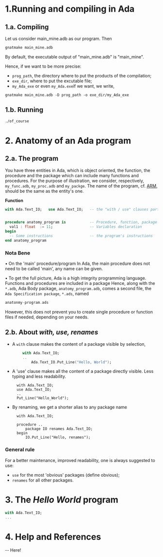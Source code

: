 # 1.Running and compiling in Ada

## 1.a. Compiling

Let us consider main_mine.adb as our program. Then
```bash
gnatmake main_mine.adb
```
By default, the executable output of "main_mine.adb" is "main_mine".

Hence, if we want to be more precise:
- ```prog_path```, the directory where to put the products of the compilation;
- ```exe_dir```, where to put the excutable file;
- ```my_Ada_exe``` or even ```my_Ada.exe```if we want,
we write,
```shell
gnatmake main_mine.adb -D prog_path -o exe_dir/my_Ada_exe
```


## 1.b. Running
```Bash
./of_course
```



# 2. Anatomy of an Ada program

## 2.a. The program

You have three entities in Ada, which is object oriented, the function, the procedure and the package which can include many functions and procedures. For the purpose of illustration, we consider, respectively, ```my_func.adb```, ```my_proc.adb``` and ```my_packge```. The name of the program, cf. [ARM](link_here), should be the same as the entity's one.

**Function**
```Ada
with Ada.Text_IO;   use Ada.Text_IO;   -- the "with / use" clauses part


procedure anatomy_program is           -- Procedure, function, package's name must be the file's one
  val1 : float  := 11;                 -- Variables declaration
begin
  -- Some instructions                 -- the program's instructions
end anatomy_program
  ```


### Nota Bene
• On the 'main' procedure/program
In Ada, the main procedure does not need to be called 'main', any name can be given.

• To get the full picture, Ada is a high integrity programming language. Functions and procedures are included in a package
Hence, along with the ```*.adb```, Ada Body package, ```anatomy_program.adb```, comes a second file, the ```Ada Specification package```, ```*.ads```, named
```Ada
anatonmy-program.ads
```
However, this does not prevent you to create single procedure or function files if needed, depending on your needs.


## 2.b. About *with, use, renames*

- A ```with``` clause makes the content of a package visible by selection,
```Ada
        with Ada.Text_IO;
        ..
            Ada.Text_IO.Put_Line("Hello, World");
 ```
            
- A 'use' clause makes all the content of a package directly visible. Less typing and less readability.

        with Ada.Text_IO;
        use Ada.Text_IO;
        ..
        Put_Line("Hello_World");
    

- By renaming, we get a shorter alias to any package name

        with Ada.Text_IO;
        
        procedure ..
            package IO renames Ada.Text_IO;
        begin
            IO.Put_Line("Hello, renames");
            


### General rule
For a better maintenance, improved readability, one is always suggested to use:
- ```use``` for the most 'obvious' packages (define obvious);
- ```renames``` for all other packages.


# 3. The *Hello World* program

```Ada
with Ada.Text_IO;
...
```


# 4. Help and References
-- Here!
